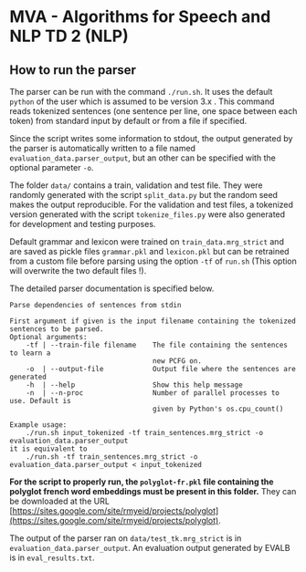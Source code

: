 # MVA - Algorithms for Speech and NLP TD 2 (NLP)

## How to run the parser

The parser can be run with the command `./run.sh`. It uses the default `python`
of the user which is assumed to be version 3.x .
This command reads tokenized sentences (one sentence per line, one space
between each token) from standard input by default or from a file if specified.

Since the script writes some information to stdout, the output generated by the
parser is automatically written to a file named `evaluation_data.parser_output`,
but an other can be specified with the optional parameter `-o`.

The folder `data/` contains a train, validation and test file. They were
randomly generated with the script `split_data.py` but the random seed makes the
output reproducible. For the validation and test files, a tokenized version generated
with the script `tokenize_files.py` were also generated for development and testing
purposes.

Default grammar and lexicon were trained on `train_data.mrg_strict` and are saved as
pickle files `grammar.pkl` and `lexicon.pkl` but can be retrained from a custom file
before parsing using the option `-tf`  of `run.sh` (This option will overwrite the two
default files !).

The detailed  parser documentation is specified below.

```text
Parse dependencies of sentences from stdin

First argument if given is the input filename containing the tokenized sentences to be parsed.
Optional arguments:
    -tf | --train-file filename    The file containing the sentences to learn a
                                   new PCFG on.
    -o  | --output-file            Output file where the sentences are generated
    -h  | --help                   Show this help message
    -n  | --n-proc                 Number of parallel processes to use. Default is
                                   given by Python's os.cpu_count()

Example usage:
    ./run.sh input_tokenized -tf train_sentences.mrg_strict -o evaluation_data.parser_output
it is equivalent to
    ./run.sh -tf train_sentences.mrg_strict -o evaluation_data.parser_output < input_tokenized
```

**For the script to properly run, the `polyglot-fr.pkl` file containing the polyglot french
word embeddings must be present in this folder.** They can be downloaded at the URL
 [https://sites.google.com/site/rmyeid/projects/polyglot](https://sites.google.com/site/rmyeid/projects/polyglot).

The output of the parser ran on `data/test_tk.mrg_strict` is in `evaluation_data.parser_output`.
An evaluation output generated by EVALB is in `eval_results.txt`.